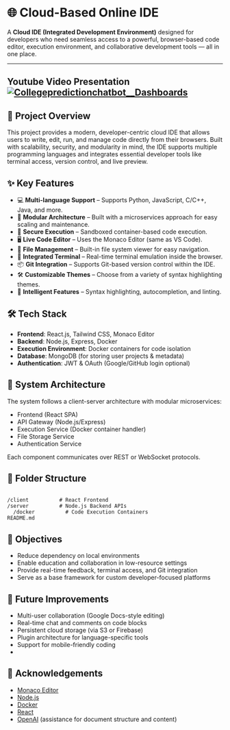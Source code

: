 # 🌐 Cloud-Based Online IDE

A **Cloud IDE (Integrated Development Environment)** designed for developers who need seamless access to a powerful, browser-based code editor, execution environment, and collaborative development tools — all in one place.

---
Youtube Video Presentation
[![Collegepredictionchatbot__Dashboards](https://github.com/user-attachments/assets/3e058efa-76d5-4f8c-9fa7-258dfe547832)](https://youtu.be/38FPKqS5gmk?feature=shared)
---

## 🚀 Project Overview

This project provides a modern, developer-centric cloud IDE that allows users to write, edit, run, and manage code directly from their browsers. Built with scalability, security, and modularity in mind, the IDE supports multiple programming languages and integrates essential developer tools like terminal access, version control, and live preview.

## ✨ Key Features

- 💻 **Multi-language Support** – Supports Python, JavaScript, C/C++, Java, and more.
- 🧱 **Modular Architecture** – Built with a microservices approach for easy scaling and maintenance.
- 🔐 **Secure Execution** – Sandboxed container-based code execution.
- 🖥️ **Live Code Editor** – Uses the Monaco Editor (same as VS Code).
- 📂 **File Management** – Built-in file system viewer for easy navigation.
- 🧪 **Integrated Terminal** – Real-time terminal emulation inside the browser.
- 📦 **Git Integration** – Supports Git-based version control within the IDE.
- 🛠️ **Customizable Themes** – Choose from a variety of syntax highlighting themes.
- 🧠 **Intelligent Features** – Syntax highlighting, autocompletion, and linting.

## 🛠️ Tech Stack

- **Frontend**: React.js, Tailwind CSS, Monaco Editor
- **Backend**: Node.js, Express, Docker
- **Execution Environment**: Docker containers for code isolation
- **Database**: MongoDB (for storing user projects & metadata)
- **Authentication**: JWT & OAuth (Google/GitHub login optional)

## 📐 System Architecture

The system follows a client-server architecture with modular microservices:

- Frontend (React SPA)
- API Gateway (Node.js/Express)
- Execution Service (Docker container handler)
- File Storage Service
- Authentication Service

Each component communicates over REST or WebSocket protocols.

## 📁 Folder Structure

```

/client          # React Frontend
/server          # Node.js Backend APIs
  /docker          # Code Execution Containers
README.md

```

## 🎯 Objectives

- Reduce dependency on local environments
- Enable education and collaboration in low-resource settings
- Provide real-time feedback, terminal access, and Git integration
- Serve as a base framework for custom developer-focused platforms

## 📌 Future Improvements

- Multi-user collaboration (Google Docs-style editing)
- Real-time chat and comments on code blocks
- Persistent cloud storage (via S3 or Firebase)
- Plugin architecture for language-specific tools
- Support for mobile-friendly coding
- 
## 🙌 Acknowledgements

- [Monaco Editor](https://microsoft.github.io/monaco-editor/)
- [Node.js](https://nodejs.org/)
- [Docker](https://www.docker.com/)
- [React](https://reactjs.org/)
- [OpenAI](https://openai.com/) (assistance for document structure and content)
```
